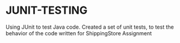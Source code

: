# JUNIT-TESTING
Using JUnit to test Java code.
Created a set of unit tests, to test the behavior of the code written for ShippingStore Assignment
